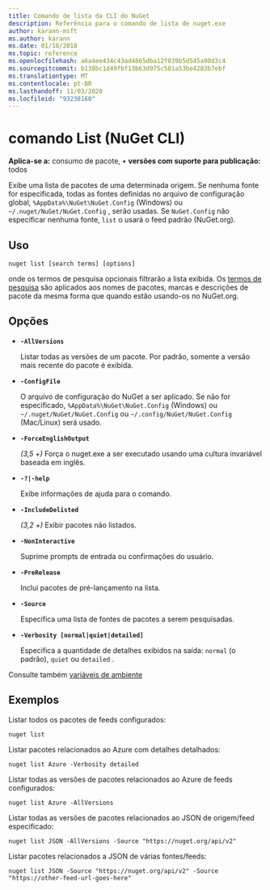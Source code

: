 ```yaml
---
title: Comando de lista da CLI do NuGet
description: Referência para o comando de lista de nuget.exe
author: karann-msft
ms.author: karann
ms.date: 01/18/2018
ms.topic: reference
ms.openlocfilehash: a6a4ee434c43ad4865dba12f039b5d545a90d3c4
ms.sourcegitcommit: b138bc1d49fbf13b63d975c581a53be4283b7ebf
ms.translationtype: MT
ms.contentlocale: pt-BR
ms.lasthandoff: 11/03/2020
ms.locfileid: "93238160"
---
```

# <a name="list-command-nuget-cli"></a>comando List (NuGet CLI)

**Aplica-se a:** consumo de pacote, &bullet; **versões com suporte para publicação:** todos

Exibe uma lista de pacotes de uma determinada origem. Se nenhuma fonte for especificada, todas as fontes definidas no arquivo de configuração global, `%AppData%\NuGet\NuGet.Config` (Windows) ou `~/.nuget/NuGet/NuGet.Config` , serão usadas. Se `NuGet.Config` não especificar nenhuma fonte, `list` o usará o feed padrão (NuGet.org).

## <a name="usage"></a>Uso

```cli
nuget list [search terms] [options]
```

onde os termos de pesquisa opcionais filtrarão a lista exibida. Os [termos de pesquisa](../../consume-packages/finding-and-choosing-packages.md#search-syntax) são aplicados aos nomes de pacotes, marcas e descrições de pacote da mesma forma que quando estão usando-os no NuGet.org. 

## <a name="options"></a>Opções

- **`-AllVersions`**

  Listar todas as versões de um pacote. Por padrão, somente a versão mais recente do pacote é exibida.

- **`-ConfigFile`**

  O arquivo de configuração do NuGet a ser aplicado. Se não for especificado, `%AppData%\NuGet\NuGet.Config` (Windows) ou `~/.nuget/NuGet/NuGet.Config` ou `~/.config/NuGet/NuGet.Config` (Mac/Linux) será usado.

- **`-ForceEnglishOutput`**

  *(3,5 +)* Força o nuget.exe a ser executado usando uma cultura invariável baseada em inglês.

- **`-?|-help`**

  Exibe informações de ajuda para o comando.

- **`-IncludeDelisted`**

  *(3,2 +)* Exibir pacotes não listados.

- **`-NonInteractive`**

  Suprime prompts de entrada ou confirmações do usuário.

- **`-PreRelease`**

  Inclui pacotes de pré-lançamento na lista.

- **`-Source`**

  Especifica uma lista de fontes de pacotes a serem pesquisadas.

- **`-Verbosity [normal|quiet|detailed]`**

  Especifica a quantidade de detalhes exibidos na saída: `normal` (o padrão), `quiet` ou `detailed` .

Consulte também [variáveis de ambiente](cli-ref-environment-variables.md)

## <a name="examples"></a>Exemplos

Listar todos os pacotes de feeds configurados:
```
nuget list
```
Listar pacotes relacionados ao Azure com detalhes detalhados:
```
nuget list Azure -Verbosity detailed
```
Listar todas as versões de pacotes relacionados ao Azure de feeds configurados:
```
nuget list Azure -AllVersions
```
Listar todas as versões de pacotes relacionados ao JSON de origem/feed especificado:
```
nuget list JSON -AllVersions -Source "https://nuget.org/api/v2"
```
Listar pacotes relacionados a JSON de várias fontes/feeds:
```
nuget list JSON -Source "https://nuget.org/api/v2" -Source "https://other-feed-url-goes-here"
```